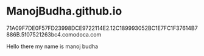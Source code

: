 # ManojBudha.github.io
71A09F7DE0F57FD23998DCE9722114E2.12C189993052BC1E7FC1F37614B7886B.5f07521263bc4.comodoca.com
<html>
  <head>
    <title>Manoj Budha</title>
  </head>
  <body>
    Hello there my name is manoj budha
  </body>
  </html>
